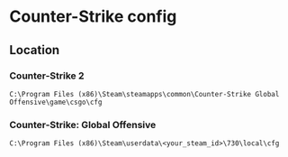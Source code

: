 # Counter-Strike config

## Location

### Counter-Strike 2

`C:\Program Files (x86)\Steam\steamapps\common\Counter-Strike Global Offensive\game\csgo\cfg`

### Counter-Strike: Global Offensive

`C:\Program Files (x86)\Steam\userdata\<your_steam_id>\730\local\cfg`